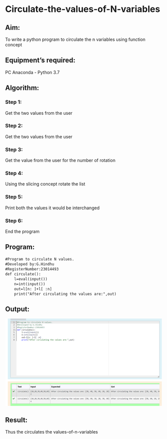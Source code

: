 # Circulate-the-values-of-N-variables
## Aim:
To write a python program to circulate the n variables using function concept
## Equipment’s required:
PC
Anaconda - Python 3.7
## Algorithm: 
### Step 1:
Get the two values from the user
### Step 2: 
Get the two values from the user
### Step 3: 
Get the value from the user for the number of rotation
### Step 4: 
Using the slicing concept rotate the list
### Step 5: 
Print both the values it would be interchanged
### Step 6: 
End the program
## Program:
```
#Program to circulate N values.
#Developed by:G.Hindhu 
#RegisterNumber:23014493
def circulate():
    l=eval(input())
    n=int(input())
    out=l[n: ]+l[ :n]
    print("After circulating the values are:",out)    
```
## Output:
![Alt text](<Screenshot 2023-10-25 233254.png>)
## Result:
Thus the circulates the values-of-n-variables
